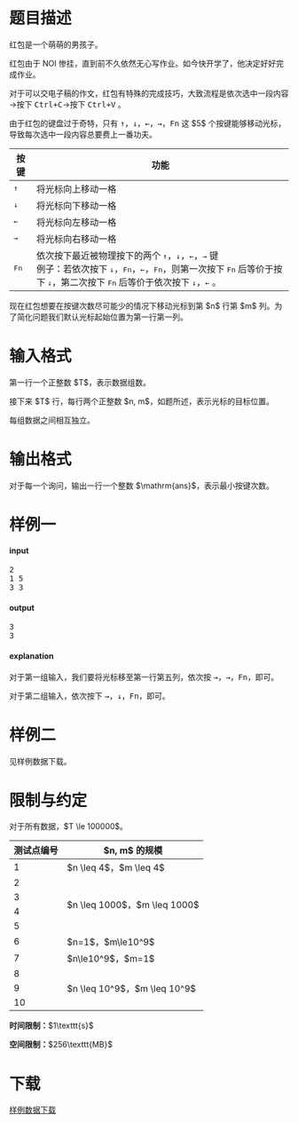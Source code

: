 # 题目描述

<p>红包是一个萌萌的男孩子。</p>
<p>红包由于 NOI 惨挂，直到前不久依然无心写作业。如今快开学了，他决定好好完成作业。</p>
<p>对于可以交电子稿的作文，红包有特殊的完成技巧，大致流程是依次选中一段内容→按下 <kbd><kbd>Ctrl</kbd>+<kbd>C</kbd></kbd>→按下 <kbd><kbd>Ctrl</kbd>+<kbd>V</kbd></kbd> 。</p>
<p>由于红包的键盘过于奇特，只有 <kbd>↑</kbd>，<kbd>↓</kbd>，<kbd>←</kbd>，<kbd>→</kbd>，<kbd>Fn</kbd> 这 $5$ 个按键能够移动光标，导致每次选中一段内容总要费上一番功夫。</p>
<div class="table-responsive">
    <table class="table table-bordered table-text-center table-vertical-middle"><thead><tr><th>按键</th><th>功能</th></tr></thead><tbody><tr><td><kbd>↑</kbd></td><td>将光标向上移动一格</td></tr><tr><td><kbd>↓</kbd></td><td>将光标向下移动一格</td></tr><tr><td><kbd>←</kbd></td><td>将光标向左移动一格</td></tr><tr><td><kbd>→</kbd></td><td>将光标向右移动一格</td></tr><tr><td><kbd>Fn</kbd></td><td>依次按下最近被物理按下的两个 <kbd>↑</kbd>，<kbd>↓</kbd>，<kbd>←</kbd>，<kbd>→</kbd> 键
                        <br/>例子：若依次按下 <kbd>↓</kbd>，<kbd>Fn</kbd>，<kbd>←</kbd>，<kbd>Fn</kbd>，则第一次按下 <kbd>Fn</kbd> 后等价于按下 <kbd>↓</kbd>，第二次按下 <kbd>Fn</kbd> 后等价于依次按下 <kbd>↓</kbd>，<kbd>←</kbd> 。</td></tr></tbody></table></div>

<p>现在红包想要在按键次数尽可能少的情况下移动光标到第 $n$ 行第 $m$ 列。为了简化问题我们默认光标起始位置为第一行第一列。</p>

# 输入格式


<p>第一行一个正整数 $T$，表示数据组数。</p>
<p>接下来 $T$ 行，每行两个正整数 $n, m$，如题所述，表示光标的目标位置。</p>
<p>每组数据之间相互独立。</p>

# 输出格式


<p>对于每一个询问，输出一行一个整数 $\mathrm{ans}$，表示最小按键次数。</p>

# 样例一


<h4>input</h4>
<pre>2
1 5
3 3
</pre>

<h4>output</h4>
<pre>3
3
</pre>

<h4>explanation</h4>
<p>对于第一组输入，我们要将光标移至第一行第五列，依次按 <kbd>→</kbd>，<kbd>→</kbd>，<kbd>Fn</kbd>，即可。</p>
<p>对于第二组输入，依次按下 <kbd>→</kbd>，<kbd>↓</kbd>，<kbd>Fn</kbd>，即可。</p>

# 样例二


<p>见样例数据下载。</p>

# 限制与约定


<p>对于所有数据，$T \le 100000$。</p>
<div class="table-responsive">
    <table class="table table-bordered table-text-center table-vertical-middle"><thead><tr><th>测试点编号</th><th>$n, m$ 的规模</th></tr></thead><tbody><tr><td>1</td><td>$n \leq 4$，$m \leq 4$</td></tr><tr><td>2</td><td rowspan="4">$n \leq 1000$，$m \leq 1000$</td></tr><tr><td>3</td></tr><tr><td>4</td></tr><tr><td>5</td></tr><tr><td>6</td><td>$n=1$，$m\le10^9$</td></tr><tr><td>7</td><td>$n\le10^9$，$m=1$</td></tr><tr><td>8</td><td rowspan="3">$n \leq 10^9$，$m \leq 10^9$</td></tr><tr><td>9</td></tr><tr><td>10</td></tr></tbody></table></div>

<p><strong>时间限制：</strong>$1\texttt{s}$</p>
<p><strong>空间限制：</strong>$256\texttt{MB}$</p>

# 下载


<p><a href="/download.php?type=problem&amp;id=136">样例数据下载</a></p>
